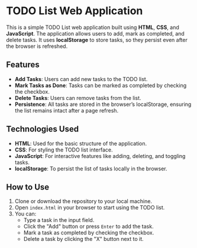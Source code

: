 # TODO List Web Application

This is a simple TODO List web application built using **HTML**, **CSS**, and **JavaScript**. The application allows users to add, mark as completed, and delete tasks. It uses **localStorage** to store tasks, so they persist even after the browser is refreshed.

## Features

- **Add Tasks**: Users can add new tasks to the TODO list.
- **Mark Tasks as Done**: Tasks can be marked as completed by checking the checkbox.
- **Delete Tasks**: Users can remove tasks from the list.
- **Persistence**: All tasks are stored in the browser’s localStorage, ensuring the list remains intact after a page refresh.

## Technologies Used

- **HTML**: Used for the basic structure of the application.
- **CSS**: For styling the TODO list interface.
- **JavaScript**: For interactive features like adding, deleting, and toggling tasks.
- **localStorage**: To persist the list of tasks locally in the browser.

## How to Use

1. Clone or download the repository to your local machine.
2. Open `index.html` in your browser to start using the TODO list.
3. You can:
   - Type a task in the input field.
   - Click the "Add" button or press `Enter` to add the task.
   - Mark a task as completed by checking the checkbox.
   - Delete a task by clicking the "X" button next to it.

